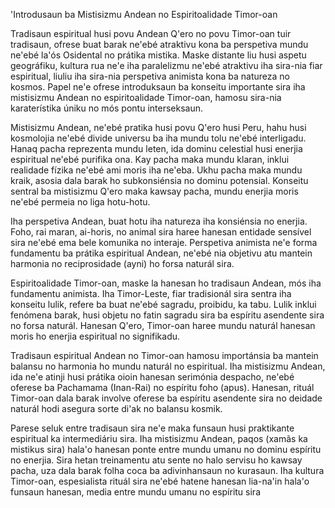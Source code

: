 'Introdusaun ba Mistisizmu Andean no Espiritoalidade Timor-oan

Tradisaun espiritual husi povu Andean Q'ero no povu Timor-oan tuir tradisaun, ofrese buat barak ne'ebé atraktivu kona ba perspetiva mundu ne'ebé la'ós Osidental no prátika mistika. Maske distante liu husi aspetu geográfiku, kultura rua ne'e iha paralelizmu ne'ebé atraktivu iha sira-nia fiar espiritual, liuliu iha sira-nia perspetiva animista kona ba natureza no kosmos. Papel ne'e ofrese introduksaun ba konseitu importante sira iha mistisizmu Andean no espiritoalidade Timor-oan, hamosu sira-nia karaterístika úniku no mós pontu interseksaun.

Mistisizmu Andean, ne'ebé pratika husi povu Q'ero husi Peru, hahu husi kosmolojia ne'ebé divide universu ba iha mundu tolu ne'ebé interligadu. Hanaq pacha reprezenta mundu leten, ida dominu celestial husi enerjia espiritual ne'ebé purifika ona. Kay pacha maka mundu klaran, inklui realidade fízika ne'ebé ami moris iha ne'eba. Ukhu pacha maka mundu kraik, asosia dala barak ho subkonsiénsia no dominu potensial. Konseitu sentral ba mistisizmu Q'ero maka kawsay pacha, mundu enerjia moris ne'ebé permeia no liga hotu-hotu.

Iha perspetiva Andean, buat hotu iha natureza iha konsiénsia no enerjia. Foho, rai maran, ai-horis, no animal sira haree hanesan entidade sensível sira ne'ebé ema bele komunika no interaje. Perspetiva animista ne'e forma fundamentu ba prátika espiritual Andean, ne'ebé nia objetivu atu mantein harmonia no reciprosidade (ayni) ho forsa naturál sira.

Espiritoalidade Timor-oan, maske la hanesan ho tradisaun Andean, mós iha fundamentu animista. Iha Timor-Leste, fiar tradisionál sira sentra iha konseitu lulik, refere ba buat ne'ebé sagradu, proibidu, ka tabu. Lulik inklui fenómena barak, husi objetu no fatin sagradu sira ba espíritu asendente sira no forsa naturál. Hanesan Q'ero, Timor-oan haree mundu naturál hanesan moris ho enerjia espiritual no signifikadu.

Tradisaun espiritual Andean no Timor-oan hamosu importánsia ba mantein balansu no harmonia ho mundu naturál no espiritual. Iha mistisizmu Andean, ida ne'e atinji husi prátika oioin hanesan serimónia despacho, ne'ebé oferese ba Pachamama (Inan-Rai) no espíritu foho (apus). Hanesan, rituál Timor-oan dala barak involve oferese ba espíritu asendente sira no deidade naturál hodi asegura sorte di'ak no balansu kosmik.

Parese seluk entre tradisaun sira ne'e maka funsaun husi praktikante espiritual ka intermediáriu sira. Iha mistisizmu Andean, paqos (xamãs ka mistikus sira) hala'o hanesan ponte entre mundu umanu no dominu espíritu no enerjia. Sira hetan treinamentu atu sente no halo servisu ho kawsay pacha, uza dala barak folha coca ba adivinhansaun no kurasaun. Iha kultura Timor-oan, espesialista rituál sira ne'ebé hatene hanesan lia-na'in hala'o funsaun hanesan, media entre mundu umanu no espíritu sira